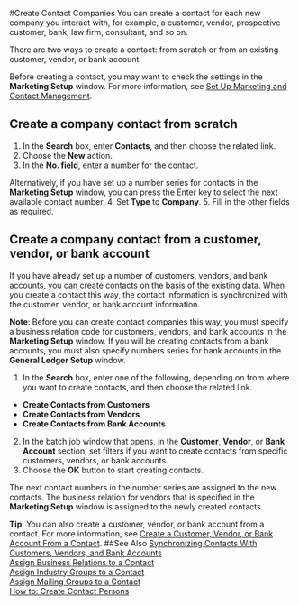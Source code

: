 <properties
                pageTitle="Create Contact Companies | Project “Madeira”"
                description="Describes how to create contact companies in Project “Madeira”"
                services=""
                documentationCenter="Madeira"
                authors="jswymer"/>

#Create Contact Companies
You can create a contact for each new company you interact with, for example, a customer, vendor, prospective customer, bank, law firm, consultant, and so on.

There are two ways to create a contact:
from scratch or from an existing customer, vendor, or bank account.

Before creating a contact, you may want to check the settings in the **Marketing Setup** window. For more information, see [Set Up Marketing and Contact Management](marketing-setup-marketing.md).

## Create a company contact from scratch
1. In the **Search** box, enter **Contacts**, and then choose the related link.
2. Choose the **New** action.
3. In the **No. field**, enter a number for the contact.

  Alternatively, if you have set up a number series for contacts in the **Marketing Setup** window, you can press the Enter key to select the next available contact number.
4. Set **Type** to **Company**.
5. Fill in the other fields as required.

## Create a company contact from a customer, vendor, or bank account
If you have already set up a number of customers, vendors, and bank accounts, you can create contacts on the basis of the existing data. When you create a contact this way, the contact information is synchronized with the customer, vendor, or bank account information.

**Note**: Before you can create contact companies this way, you must specify a business relation code for customers, vendors, and bank accounts in the **Marketing Setup** window. If you will be creating contacts from a bank accounts, you must also specify numbers series for bank accounts in the **General Ledger Setup** window.

1. In the **Search** box, enter one of the following, depending on from where you want to create contacts, and then choose the related link.
  * **Create Contacts from Customers**
  * **Create Contacts from Vendors**
  * **Create Contacts from Bank Accounts**
2. In the batch job window that opens, in the **Customer**, **Vendor**, or **Bank Account** section, set filters if you want to create contacts from specific customers, vendors, or bank accounts.
3. Choose the **OK** button to start creating contacts.

  The next contact numbers in the number series are assigned to the new contacts. The business relation for vendors that is specified in the **Marketing Setup** window is assigned to the newly created contacts.

**Tip**: You can also create a customer, vendor, or bank account from a contact. For more information, see [Create a Customer, Vendor, or Bank Account From a Contact](marketing-how-create-contacts-new-customers-vendors-bank-accounts.md).
##See Also
[Synchronizing Contacts With Customers, Vendors, and Bank Accounts](marketing-synchronize-contacts-customers-vendors-bank-accounts.md)  
[Assign Business Relations to a Contact](marketing-business-relations.md#assign-business-relations-to-a-contact)  
[Assign Industry Groups to a Contact](marketing-industry-groups.md#assign-industry-groups-to-a-contact)  
[Assign Mailing Groups to a Contact](marketing-mailing-groups.md#assign-mailing-groups-to-a-contact)  
[How to: Create Contact Persons](marketing-create-contact-persons.md)  
